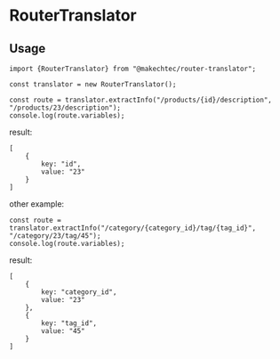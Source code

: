 # RouterTranslator #

## Usage ##

    import {RouterTranslator} from "@makechtec/router-translator";

    const translator = new RouterTranslator();

    const route = translator.extractInfo("/products/{id}/description", "/products/23/description");
    console.log(route.variables);

result:

    [
        {
            key: "id",
            value: "23"
        }
    ]

other example:

    const route = translator.extractInfo("/category/{category_id}/tag/{tag_id}", "/category/23/tag/45");
    console.log(route.variables);

result:

    [
        {
            key: "category_id",
            value: "23"
        },
        {
            key: "tag_id",
            value: "45"
        }
    ]